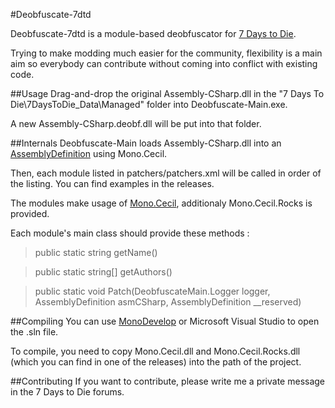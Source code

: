 #Deobfuscate-7dtd

Deobfuscate-7dtd is a module-based deobfuscator for [7 Days to Die](http://7daystodie.com/).

Trying to make modding much easier for the community, flexibility is a main aim so everybody can contribute 
without coming into conflict with existing code.

##Usage
Drag-and-drop the original Assembly-CSharp.dll in the "7 Days To Die\7DaysToDie_Data\Managed" folder into Deobfuscate-Main.exe.

A new Assembly-CSharp.deobf.dll will be put into that folder.

##Internals
Deobfuscate-Main loads Assembly-CSharp.dll into an [AssemblyDefinition](https://github.com/jbevain/cecil/blob/master/Mono.Cecil/AssemblyDefinition.cs) using Mono.Cecil.

Then, each module listed in patchers/patchers.xml will be called in order of the listing.
You can find examples in the releases.

The modules make usage of [Mono.Cecil](https://github.com/jbevain/cecil/tree/master/Mono.Cecil), additionaly Mono.Cecil.Rocks is provided.

Each module's main class should provide these methods :

> public static string getName()

> public static string[] getAuthors()

> public static void Patch(DeobfuscateMain.Logger logger, AssemblyDefinition asmCSharp, AssemblyDefinition __reserved)

##Compiling
You can use [MonoDevelop](http://monodevelop.com/Download) or Microsoft Visual Studio to open the .sln file.

To compile, you need to copy Mono.Cecil.dll and Mono.Cecil.Rocks.dll (which you can find in one of the releases)
 into the path of the project.

##Contributing
If you want to contribute, please write me a private message in the 7 Days to Die forums.
